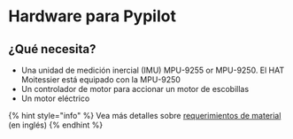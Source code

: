 # Hardware para Pypilot

## ¿Qué necesita?

* Una unidad de medición inercial \(IMU\) MPU-9255 or MPU-9250. El HAT Moitessier está equipado con la MPU-9250
* Un controlador de motor para accionar un motor de escobillas
* Un motor eléctrico

{% hint style="info" %}
Vea más detalles sobre [requerimientos de material](https://github.com/pypilot/pypilot/wiki/Hardware) \(en inglés\)
{% endhint %}



